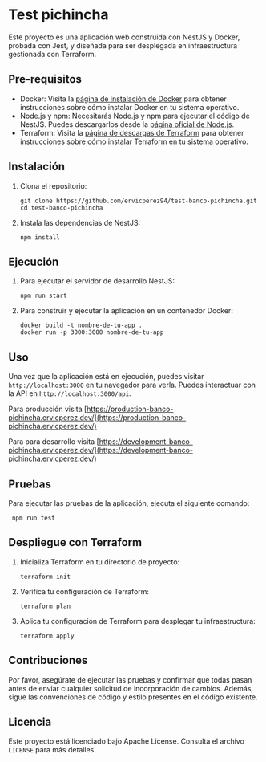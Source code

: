 
# Test pichincha

Este proyecto es una aplicación web construida con NestJS y Docker, probada con Jest, y diseñada para ser desplegada en infraestructura gestionada con Terraform.

## Pre-requisitos

- Docker: Visita la [página de instalación de Docker](https://docs.docker.com/engine/install/) para obtener instrucciones sobre cómo instalar Docker en tu sistema operativo.
- Node.js y npm: Necesitarás Node.js y npm para ejecutar el código de NestJS. Puedes descargarlos desde la [página oficial de Node.js](https://nodejs.org/).
- Terraform: Visita la [página de descargas de Terraform](https://www.terraform.io/downloads.html) para obtener instrucciones sobre cómo instalar Terraform en tu sistema operativo.

## Instalación

1. Clona el repositorio:

    ```
    git clone https://github.com/ervicperez94/test-banco-pichincha.git
    cd test-banco-pichincha
    ```

2. Instala las dependencias de NestJS:

    ```
    npm install
    ```
## Ejecución

1. Para ejecutar el servidor de desarrollo NestJS:

    ```
    npm run start
    ```

2. Para construir y ejecutar la aplicación en un contenedor Docker:

    ```
    docker build -t nombre-de-tu-app .
    docker run -p 3000:3000 nombre-de-tu-app
    ```

## Uso

Una vez que la aplicación está en ejecución, puedes visitar `http://localhost:3000` en tu navegador para verla. Puedes interactuar con la API en `http://localhost:3000/api`.

Para producción visita [https://production-banco-pichincha.ervicperez.dev/](https://production-banco-pichincha.ervicperez.dev/) 

Para para desarrollo visita [https://development-banco-pichincha.ervicperez.dev/](https://development-banco-pichincha.ervicperez.dev/) 



## Pruebas

Para ejecutar las pruebas de la aplicación, ejecuta el siguiente comando:


   ```
    npm run test
  ```

## Despliegue con Terraform

1. Inicializa Terraform en tu directorio de proyecto:

    ```
    terraform init
    ```

2. Verifica tu configuración de Terraform:

    ```
    terraform plan
    ```

3. Aplica tu configuración de Terraform para desplegar tu infraestructura:

    ```
    terraform apply
    ```

## Contribuciones

Por favor, asegúrate de ejecutar las pruebas y confirmar que todas pasan antes de enviar cualquier solicitud de incorporación de cambios. Además, sigue las convenciones de código y estilo presentes en el código existente.

## Licencia

Este proyecto está licenciado bajo Apache License. Consulta el archivo `LICENSE` para más detalles.




